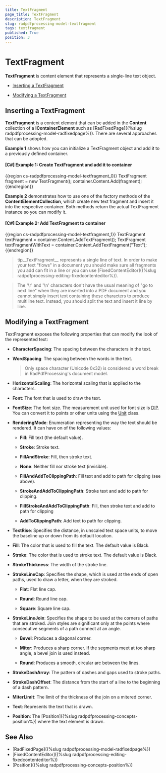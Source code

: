 ```yaml
---
title: TextFragment
page_title: TextFragment
description: TextFragment
slug: radpdfprocessing-model-textfragment
tags: textfragment
published: True
position: 3
---
```


# TextFragment



__TextFragment__ is content element that represents а single-line text object.
      

* [Inserting a TextFragment](#Inserting_a_TextFragment)

* [Modifying a TextFragment](#modifying-a-textfragment)


## Inserting a TextFragment

__TextFragment__ is a content element that can be added in the __Content__ collection of a __IContainerElement__ such as [RadFixedPage]({%slug radpdfprocessing-model-radfixedpage%}). There are several approaches that can be adopted.
        

__Example 1__ shows how you can initialize a TextFragment object and add it to a previously defined container.
        

#### __[C#] Example 1: Create TextFragment and add it to container__

{{region cs-radpdfprocessing-model-textfragment_0}}
	TextFragment fragment = new TextFragment();
	container.Content.Add(fragment);
{{endregion}}



__Example 2__ demonstrates how to use one of the factory methods of the __ContentElementCollection__, which create new text fragment and insert it into the respective container. Both methods return the actual TextFragment instance so you can modify it.
        

#### __[C#] Example 2: Add TextFragment to container__

{{region cs-radpdfprocessing-model-textfragment_1}}
	TextFragment textFragment = container.Content.AddTextFragment();
	TextFragment textFragmentWithText = container.Content.AddTextFragment("Text");
{{endregion}}



>tip__TextFragment__ represents a single line of text. In order to make your text "flows" in a document you should make sure all fragments you add can fit in a line or you can use [FixedContentEditor]({%slug radpdfprocessing-editing-fixedcontenteditor%}).
          
>The '\r' and '\n' characters don't have the usual meaning of "go to next line" when they are inserted into a PDF document and you cannot simply insert text containing these characters to produce multiline text. Instead, you should split the text and insert it line by line. 


## Modifying a TextFragment

TextFragment exposes the following properties that can modify the look of the represented text:
        

* __CharacterSpacing__: The spacing between the characters in the text.
            

* __WordSpacing__: The spacing between the words in the text.
            

	>Only space character (Unicode 0x32) is considered a word break in RadPdfProcessing's document model.
              

* __HorizontalScaling__: The horizontal scaling that is applied to the characters.
            

* __Font__: The font that is used to draw the text.
            

* __FontSize__: The font size. The measurement unit used for font size is [DIP](https://en.wikipedia.org/wiki/Device-independent_pixel). You can convert it to points or other units using the [Unit](https://docs.telerik.com/devtools/document-processing/api/Telerik.Windows.Documents.Media.Unit.html) class.
            

* __RenderingMode__: Enumeration representing the way the text should be rendered. It can have on of the following values:
            

	* __Fill__: Fill text (the default value).
	            
	
	* __Stroke__: Stroke text.
	            
	
	* __FillAndStroke__: Fill, then stroke text.
	            
	
	* __None__: Neither fill nor stroke text (invisible).
	            
	
	* __FillAndAddToClippingPath__: Fill text and add to path for clipping (see above).
	            
	
	* __StrokeAndAddToClippingPath__: Stroke text and add to path for clipping.
	           
	
	* __FillStrokeAndAddToClippingPath__: Fill, then stroke text and add to path for clipping
	            
	
	* __AddToClippingPath__: Add text to path for clipping.
            

* __TextRise__: Specifies the distance, in unscaled text space units, to move the baseline up or down from its default location.
            

* __Fill__: The color that is used to fill the text. The default value is Black.
            

* __Stroke__: The color that is used to stroke text. The default value is Black.
                        

* __StrokeThickness__: The width of the stroke line.
            

* __StrokeLineCap__: Specifies the shape, which is used at the ends of open paths, used to draw a letter, when they are stroked.
            

	* __Flat__: Flat line cap.
	
	* __Round__: Round line cap.

	* __Square__: Square line cap.
                

* __StrokeLineJoin__: Specifies the shape to be used at the corners of paths that are stroked. Join styles are significant only at the points where consecutive segments of a path connect at an angle.
            

	* __Bevel__: Produces a diagonal corner.
	            
	
	* __Miter__: Produces a sharp corner. If the segments meet at too sharp angle, a bevel join is used instead.
	            
	
	* __Round__: Produces a smooth, circular arc between the lines.
                

* __StrokeDashArray__: The pattern of dashes and gaps used to stroke paths.
            

* __StrokeDashOffset__: The distance from the start of a line to the beginning of a dash pattern.
            

* __MiterLimit__: The limit of the thickness of the join on a mitered corner.


* __Text__: Represents the text that is drawn.
            

* __Position__: The [Position]({%slug radpdfprocessing-concepts-position%}) where the text element is drawn.
            

## See Also

 * [RadFixedPage]({%slug radpdfprocessing-model-radfixedpage%})
 * [FixedContentEditor]({%slug radpdfprocessing-editing-fixedcontenteditor%})
 * [Position]({%slug radpdfprocessing-concepts-position%})

